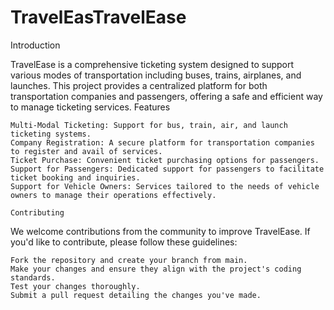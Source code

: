 # TravelEasTravelEase
Introduction

TravelEase is a comprehensive ticketing system designed to support various modes of transportation including buses, trains, airplanes, and launches. This project provides a centralized platform for both transportation companies and passengers, offering a safe and efficient way to manage ticketing services.
Features

    Multi-Modal Ticketing: Support for bus, train, air, and launch ticketing systems.
    Company Registration: A secure platform for transportation companies to register and avail of services.
    Ticket Purchase: Convenient ticket purchasing options for passengers.
    Support for Passengers: Dedicated support for passengers to facilitate ticket booking and inquiries.
    Support for Vehicle Owners: Services tailored to the needs of vehicle owners to manage their operations effectively.

    Contributing

We welcome contributions from the community to improve TravelEase. If you'd like to contribute, please follow these guidelines:

    Fork the repository and create your branch from main.
    Make your changes and ensure they align with the project's coding standards.
    Test your changes thoroughly.
    Submit a pull request detailing the changes you've made.
